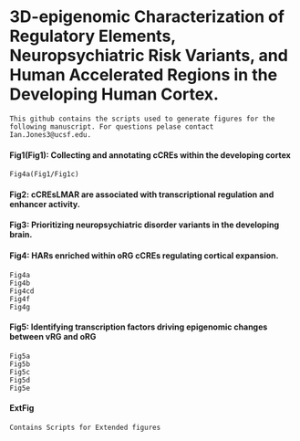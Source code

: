 # 3D-epigenomic Characterization of Regulatory Elements, Neuropsychiatric Risk Variants, and Human Accelerated Regions in the Developing Human Cortex.
    This github contains the scripts used to generate figures for the following manuscript. For questions pelase contact Ian.Jones3@ucsf.edu.
    
#### Fig1(Fig1): Collecting and annotating cCREs within the developing cortex  ####
    Fig4a(Fig1/Fig1c)

#### Fig2: cCREsLMAR  are associated with transcriptional regulation and enhancer activity. ####

    
#### Fig3: Prioritizing neuropsychiatric disorder variants in the developing brain. ####


#### Fig4: HARs enriched within oRG cCREs regulating cortical expansion.  ####
    Fig4a
    Fig4b
    Fig4cd
    Fig4f
    Fig4g
    
#### Fig5: Identifying transcription factors driving epigenomic changes between vRG and oRG  #### 
    Fig5a
    Fig5b
    Fig5c
    Fig5d
    Fig5e
 
#### ExtFig #### 
    Contains Scripts for Extended figures